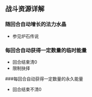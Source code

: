 ## 战斗资源详解

### 随回合自动增长的法力水晶

- 参见炉石传说

### 每回合自动获得一定数量的临时能量

- 回合结束清0
- 限制抉择

###每回合自动获得一定数量的永久能量

- 回合结束不清0 

